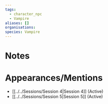```yaml
---
tags:
  - character_npc
  - Vampire
aliases: []
organisations: 
species: Vampire
---
```



# Notes

# Appearances/Mentions

- [[../../Sessions/Session 4|Session 4]] (Active)
- [[../../Sessions/Session 5|Session 5]] (Active)
